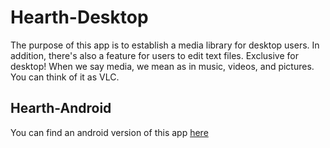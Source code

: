 # Hearth-Desktop
The purpose of this app is to establish a media library for desktop users.  In addition, there's also a feature for users to edit text files.  Exclusive for desktop!
When we say media, we mean as in music, videos, and pictures.  You can think of it as VLC.

## Hearth-Android
<p>You can find an android version of this app <a href="https://github.com/kiefuh/Hearth-Android">here</a></p>
